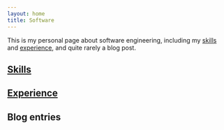 ```yaml
---
layout: home
title: Software
---
```


This is my personal page about software engineering, including my [skills](/skills/) and [experience](/experience/), and quite rarely a blog post.

## [Skills](/skills/)

## [Experience](/experience/)

## Blog entries
